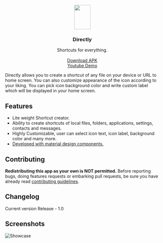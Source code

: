 <p align="center">
  <a href="https://github.com/neelkanthjdabhi/Directly">
    <img src="https://raw.githubusercontent.com/neelkanthjdabhi/Directly/master/directly_icon.png" width=53 height=80>
  </a>

  <h3 align="center">Directly</h3>

  <p align="center">
    Shortcuts for everything.
    <br>
    <br>
    <a href="https://drive.google.com/file/d/1Itw0QlZT1AExWhq5bNNWZi8BNapSS7-B/view?usp=sharing">Download APK</a>
  <br>
   <a href="https://youtu.be/MQSTtCXYOpU">Youtube Demo</a>
  </p>
</p>

Directly allows you to create a shortcut of any file on your device or URL
to home screen. You can also customize appearance of the icon according
to your liking. You can pick icon background color and write custom
label which will be displayed in your home screen.



<a name="features"></a>
## Features
- Lite weight Shortcut creator.
- Ability to create shortcuts of local files, folders, applications, settings, contacts and messages.
- Highly Customizable, user can select icon text, icon label, background color and many more.
- [Developed with material design components.](https://github.com/material-components/material-components-android)

<a name="contributing"></a>
## Contributing
**Redistributing this app as your own is NOT permitted.**
Before reporting bugs, doing features requests or embarking pull requests, be sure you have already read [contributing guidelines](https://github.com/neelkanthjdabhi/Directly/blob/master/CONTRIBUTING.md).

<a name="changelog"></a>
## Changelog
Current version
Release - 1.0


<a name="screenshots"></a>
## Screenshots
![Showcase](https://raw.githubusercontent.com/neelkanthjdabhi/Directly/master/directly_showcase.png)
